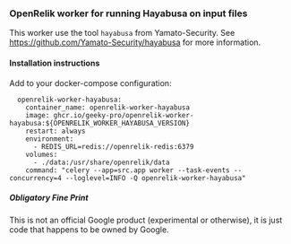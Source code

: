 ### OpenRelik worker for running Hayabusa on input files

This worker use the tool `hayabusa` from Yamato-Security.
See https://github.com/Yamato-Security/hayabusa for more information.

#### Installation instructions
Add to your docker-compose configuration:
```
  openrelik-worker-hayabusa:
    container_name: openrelik-worker-hayabusa
    image: ghcr.io/geeky-pro/openrelik-worker-hayabusa:${OPENRELIK_WORKER_HAYABUSA_VERSION}
    restart: always
    environment:
      - REDIS_URL=redis://openrelik-redis:6379
    volumes:
      - ./data:/usr/share/openrelik/data
    command: "celery --app=src.app worker --task-events --concurrency=4 --loglevel=INFO -Q openrelik-worker-hayabusa"
```

##### Obligatory Fine Print
This is not an official Google product (experimental or otherwise), it is just code that happens to be owned by Google.
